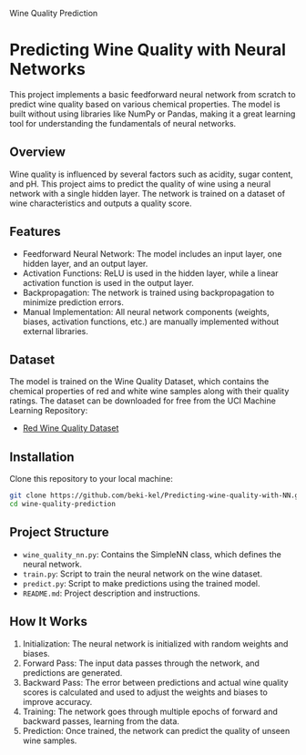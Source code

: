Wine Quality Prediction
# Predicting Wine Quality with Neural Networks

This project implements a basic feedforward neural network from scratch to predict wine quality based on various chemical properties. The model is built without using libraries like NumPy or Pandas, making it a great learning tool for understanding the fundamentals of neural networks.

## Overview
Wine quality is influenced by several factors such as acidity, sugar content, and pH. This project aims to predict the quality of wine using a neural network with a single hidden layer. The network is trained on a dataset of wine characteristics and outputs a quality score.

## Features
- Feedforward Neural Network: The model includes an input layer, one hidden layer, and an output layer.
- Activation Functions: ReLU is used in the hidden layer, while a linear activation function is used in the output layer.
- Backpropagation: The network is trained using backpropagation to minimize prediction errors.
- Manual Implementation: All neural network components (weights, biases, activation functions, etc.) are manually implemented without external libraries.

## Dataset
The model is trained on the Wine Quality Dataset, which contains the chemical properties of red and white wine samples along with their quality ratings. The dataset can be downloaded for free from the UCI Machine Learning Repository:

- [Red Wine Quality Dataset](https://archive.ics.uci.edu/ml/datasets/wine+quality)

## Installation
Clone this repository to your local machine:

```bash
git clone https://github.com/beki-kel/Predicting-wine-quality-with-NN.git
cd wine-quality-prediction
```

## Project Structure
- `wine_quality_nn.py`: Contains the SimpleNN class, which defines the neural network.
- `train.py`: Script to train the neural network on the wine dataset.
- `predict.py`: Script to make predictions using the trained model.
- `README.md`: Project description and instructions.

## How It Works
1. Initialization: The neural network is initialized with random weights and biases.
2. Forward Pass: The input data passes through the network, and predictions are generated.
3. Backward Pass: The error between predictions and actual wine quality scores is calculated and used to adjust the weights and biases to improve accuracy.
4. Training: The network goes through multiple epochs of forward and backward passes, learning from the data.
5. Prediction: Once trained, the network can predict the quality of unseen wine samples.



